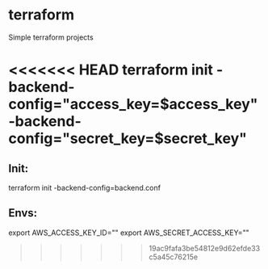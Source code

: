 # terraform
Simple terraform projects

<<<<<<< HEAD
terraform init -backend-config="access_key=$access_key" -backend-config="secret_key=$secret_key" 
=======
Init:
---
terraform init -backend-config=backend.conf

Envs:
---
export AWS_ACCESS_KEY_ID=""
export AWS_SECRET_ACCESS_KEY=""
>>>>>>> 19ac9fafa3be54812e9d62efde33c5a45c76215e
